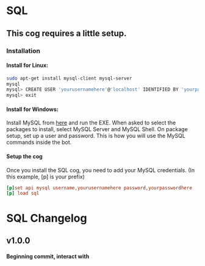 # SQL

## This cog requires a little setup. 

### Installation

#### Install for Linux:

```bash
sudo apt-get install mysql-client mysql-server
mysql
mysql> CREATE USER 'yourusernamehere'@'localhost' IDENTIFIED BY 'yourpasswordhere';
mysql> exit
```

#### Install for Windows:

Install MySQL from [here](https://dev.mysql.com/downloads/installer/) and run the EXE.
When asked to select the packages to install, select MySQL Server and MySQL Shell.
On package setup, set up a user and password. This is how you will use the MySQL commands inside the bot.

#### Setup the cog

Once you install the SQL cog, you need to add your MySQL credentials. 
(In this example, [p] is your prefix)
```ini
[p]set api mysql username,yourusernamehere password,yourpasswordhere
[p] load sql
```

# SQL Changelog

## v1.0.0

#### Beginning commit, interact with